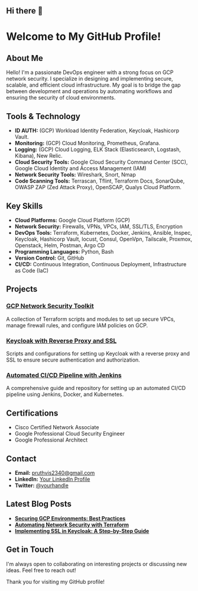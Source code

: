 ## Hi there 👋

# Welcome to My GitHub Profile!

## About Me
Hello! I'm a passionate DevOps engineer with a strong focus on GCP network security. I specialize in designing and implementing secure, scalable, and efficient cloud infrastructure. My goal is to bridge the gap between development and operations by automating workflows and ensuring the security of cloud environments.

## Tools & Technology
- **ID AUTH:** (GCP) Workload Identity Federation, Keycloak, Hashicorp Vault.
- **Monitoring:** (GCP) Cloud Monitoring, Prometheus, Grafana.
- **Logging:** (GCP) Cloud Logging, ELK Stack (Elasticsearch, Logstash, Kibana), New Relic.
- **Cloud Security Tools:** Google Cloud Security Command Center (SCC), Google Cloud Identity and Access Management (IAM)
- **Network Security Tools:** Wireshark, Snort, Nmap
- **Code Scanning Tools:** Terrascan, Tflint, Terraform Docs, SonarQube, OWASP ZAP (Zed Attack Proxy), OpenSCAP, Qualys Cloud Platform.

## Key Skills
- **Cloud Platforms:** Google Cloud Platform (GCP)
- **Network Security:** Firewalls, VPNs, VPCs, IAM, SSL/TLS, Encryption
- **DevOps Tools:** Terraform, Kubernetes, Docker, Jenkins, Ansible, Inspec, Keycloak, Hashicorp Vault, locust, Consul, OpenVpn, Tailscale, Proxmox, Openstack, Helm, Postman, Argo CD
- **Programming Languages:** Python, Bash
- **Version Control:** Git, GitHub
- **CI/CD:** Continuous Integration, Continuous Deployment, Infrastructure as Code (IaC)

## Projects

### [GCP Network Security Toolkit](https://github.com/yourusername/gcp-network-security-toolkit)
A collection of Terraform scripts and modules to set up secure VPCs, manage firewall rules, and configure IAM policies on GCP.

### [Keycloak with Reverse Proxy and SSL](https://github.com/yourusername/keycloak-reverse-proxy-ssl)
Scripts and configurations for setting up Keycloak with a reverse proxy and SSL to ensure secure authentication and authorization.

### [Automated CI/CD Pipeline with Jenkins](https://github.com/yourusername/jenkins-ci-cd-pipeline)
A comprehensive guide and repository for setting up an automated CI/CD pipeline using Jenkins, Docker, and Kubernetes.

## Certifications
- Cisco Certified Network Associate
- Google Professional Cloud Security Engineer
- Google Professional Architect

## Contact
- **Email:** pruthvis2340@gmail.com
- **LinkedIn:** [Your LinkedIn Profile](https://www.linkedin.com/in/yourprofile)
- **Twitter:** [@yourhandle](https://twitter.com/yourhandle)

## Latest Blog Posts
- **[Securing GCP Environments: Best Practices](https://yourblog.com/securing-gcp)**
- **[Automating Network Security with Terraform](https://yourblog.com/terraform-security)**
- **[Implementing SSL in Keycloak: A Step-by-Step Guide](https://yourblog.com/keycloak-ssl)**

## Get in Touch
I'm always open to collaborating on interesting projects or discussing new ideas. Feel free to reach out!

Thank you for visiting my GitHub profile!

